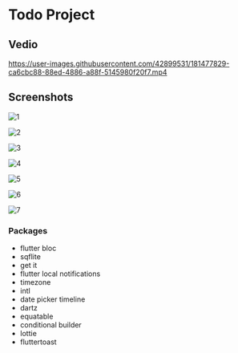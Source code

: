 # Todo Project  

## Vedio  

https://user-images.githubusercontent.com/42899531/181477829-ca6cbc88-88ed-4886-a88f-5145980f20f7.mp4


## Screenshots  

![1](https://user-images.githubusercontent.com/42899531/181477887-15e1fae9-f1bb-4ae6-9014-b96a7f150603.jpg)

![2](https://user-images.githubusercontent.com/42899531/181477907-8bb58e89-5865-498b-8aad-7cbc34b4cd32.jpg)

![3](https://user-images.githubusercontent.com/42899531/181477923-4f87ac29-5bb1-48ba-bb6e-ab9db63b8f83.jpg)

![4](https://user-images.githubusercontent.com/42899531/181477931-22452d1d-ccf4-4058-8ba2-9c72b16ddbd6.jpg)

![5](https://user-images.githubusercontent.com/42899531/181477944-a2f01206-ccc3-49d4-8c97-2377e68b9507.jpg)

![6](https://user-images.githubusercontent.com/42899531/181477955-374d770a-16c0-458b-9f18-f0893db3ed15.jpg)

![7](https://user-images.githubusercontent.com/42899531/181477972-c6a38c1c-6c7a-43c6-9942-0f5d76cb6deb.jpg)


### Packages  

- flutter bloc  
- sqflite  
- get it  
- flutter local notifications  
- timezone  
- intl  
- date picker timeline  
- dartz  
- equatable  
- conditional builder  
- lottie  
- fluttertoast  
